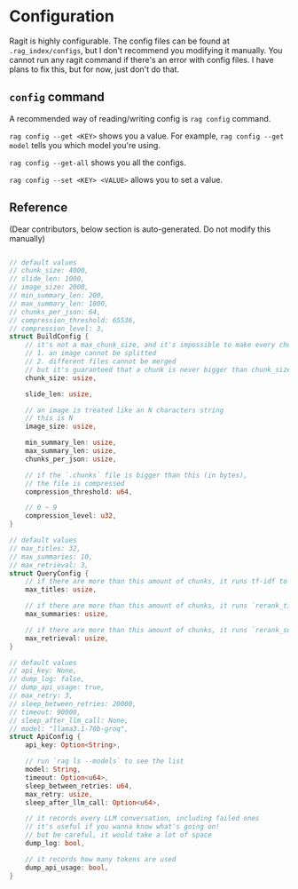 # Configuration

Ragit is highly configurable. The config files can be found at `.rag_index/configs`, but I don't recommend you modifying it manually. You cannot run any ragit command if there's an error with config files. I have plans to fix this, but for now, just don't do that.

## `config` command

A recommended way of reading/writing config is `rag config` command.

`rag config --get <KEY>` shows you a value. For example, `rag config --get model` tells you which model you're using.

`rag config --get-all` shows you all the configs.

`rag config --set <KEY> <VALUE>` allows you to set a value.

## Reference

(Dear contributors, below section is auto-generated. Do not modify this manually)

```rust

// default values
// chunk_size: 4000,
// slide_len: 1000,
// image_size: 2000,
// min_summary_len: 200,
// max_summary_len: 1000,
// chunks_per_json: 64,
// compression_threshold: 65536,
// compression_level: 3,
struct BuildConfig {
    // it's not a max_chunk_size, and it's impossible to make every chunk have the same size because
    // 1. an image cannot be splitted
    // 2. different files cannot be merged
    // but it's guaranteed that a chunk is never bigger than chunk_size * 2
    chunk_size: usize,

    slide_len: usize,

    // an image is treated like an N characters string
    // this is N
    image_size: usize,

    min_summary_len: usize,
    max_summary_len: usize,
    chunks_per_json: usize,

    // if the `.chunks` file is bigger than this (in bytes),
    // the file is compressed
    compression_threshold: u64,

    // 0 ~ 9
    compression_level: u32,
}

// default values
// max_titles: 32,
// max_summaries: 10,
// max_retrieval: 3,
struct QueryConfig {
    // if there are more than this amount of chunks, it runs tf-idf to select chunks
    max_titles: usize,

    // if there are more than this amount of chunks, it runs `rerank_title` prompt to select chunks
    max_summaries: usize,

    // if there are more than this amount of chunks, it runs `rerank_summary` prompt to select chunks
    max_retrieval: usize,
}

// default values
// api_key: None,
// dump_log: false,
// dump_api_usage: true,
// max_retry: 3,
// sleep_between_retries: 20000,
// timeout: 90000,
// sleep_after_llm_call: None,
// model: "llama3.1-70b-groq",
struct ApiConfig {
    api_key: Option<String>,

    // run `rag ls --models` to see the list
    model: String,
    timeout: Option<u64>,
    sleep_between_retries: u64,
    max_retry: usize,
    sleep_after_llm_call: Option<u64>,

    // it records every LLM conversation, including failed ones
    // it's useful if you wanna know what's going on!
    // but be careful, it would take a lot of space
    dump_log: bool,

    // it records how many tokens are used
    dump_api_usage: bool,
}
```
